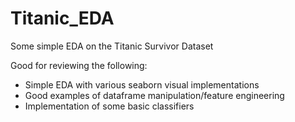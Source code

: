 # Titanic_EDA
Some simple EDA on the Titanic Survivor Dataset

Good for reviewing the following:
- Simple EDA with various seaborn visual implementations
- Good examples of dataframe manipulation/feature engineering
- Implementation of some basic classifiers
